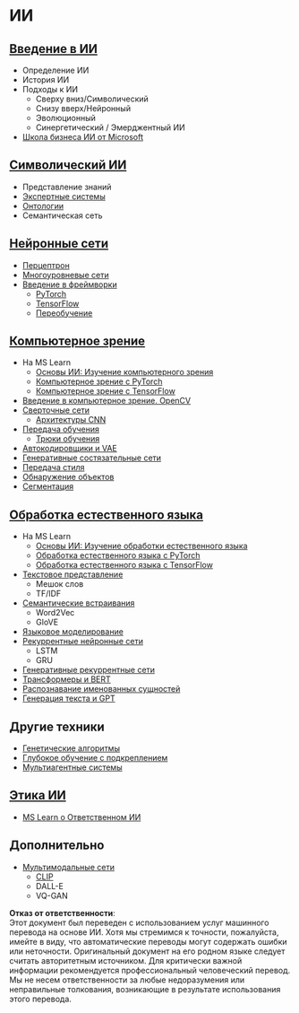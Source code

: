 # ИИ

## [Введение в ИИ](https://github.com/microsoft/AI-For-Beginners/blob/main/lessons/1-Intro/README.md)
 - Определение ИИ
 - История ИИ
 - Подходы к ИИ
     - Сверху вниз/Символический
     - Снизу вверх/Нейронный
     - Эволюционный
     - Синергетический / Эмерджентный ИИ
 - [Школа бизнеса ИИ от Microsoft](https://www.microsoft.com/ai/ai-business-school/?WT.mc_id=academic-77998-cacaste)

## [Символический ИИ](https://github.com/microsoft/AI-For-Beginners/blob/main/lessons/2-Symbolic/README.md)
 - Представление знаний
 - [Экспертные системы](https://github.com/microsoft/AI-For-Beginners/blob/main/lessons/2-Symbolic/Animals.ipynb)
 - [Онтологии](https://github.com/microsoft/AI-For-Beginners/blob/main/lessons/2-Symbolic/FamilyOntology.ipynb)
 - Семантическая сеть

## [Нейронные сети](https://github.com/microsoft/AI-For-Beginners/blob/main/lessons/3-NeuralNetworks/README.md)
 - [Перцептрон](https://github.com/microsoft/AI-For-Beginners/blob/main/lessons/3-NeuralNetworks/03-Perceptron/README.md)
 - [Многоуровневые сети](https://github.com/microsoft/AI-For-Beginners/blob/main/lessons/3-NeuralNetworks/04-OwnFramework/README.md)
 - [Введение в фреймворки](https://github.com/microsoft/AI-For-Beginners/blob/main/lessons/3-NeuralNetworks/05-Frameworks/README.md)
   - [PyTorch](https://github.com/microsoft/AI-For-Beginners/blob/main/lessons/3-NeuralNetworks/05-Frameworks/IntroPyTorch.ipynb)
   - [TensorFlow](https://github.com/microsoft/AI-For-Beginners/blob/main/lessons/3-NeuralNetworks/05-Frameworks/IntroKerasTF.md)
   - [Переобучение](https://github.com/microsoft/AI-For-Beginners/blob/main/lessons/3-NeuralNetworks/05-Frameworks/Overfitting.md)

## [Компьютерное зрение](https://github.com/microsoft/AI-For-Beginners/blob/main/lessons/4-ComputerVision/README.md)
 - На MS Learn
    - [Основы ИИ: Изучение компьютерного зрения](https://docs.microsoft.com/learn/paths/explore-computer-vision-microsoft-azure/?WT.mc_id=academic-77998-cacaste)
    - [Компьютерное зрение с PyTorch](https://docs.microsoft.com/learn/modules/intro-computer-vision-pytorch/?WT.mc_id=academic-77998-cacaste)
    - [Компьютерное зрение с TensorFlow](https://docs.microsoft.com/learn/modules/intro-computer-vision-TensorFlow/?WT.mc_id=academic-77998-cacaste)
 - [Введение в компьютерное зрение. OpenCV](https://github.com/microsoft/AI-For-Beginners/blob/main/lessons/4-ComputerVision/06-IntroCV/README.md)
 - [Сверточные сети](https://github.com/microsoft/AI-For-Beginners/blob/main/lessons/4-ComputerVision/07-ConvNets/README.md)
   - [Архитектуры CNN](https://github.com/microsoft/AI-For-Beginners/blob/main/lessons/4-ComputerVision/07-ConvNets/CNN_Architectures.md)
 - [Передача обучения](https://github.com/microsoft/AI-For-Beginners/blob/main/lessons/4-ComputerVision/08-TransferLearning/README.md)
   - [Трюки обучения](https://github.com/microsoft/AI-For-Beginners/blob/main/lessons/4-ComputerVision/08-TransferLearning/TrainingTricks.md)
 - [Автокодировщики и VAE](https://github.com/microsoft/AI-For-Beginners/blob/main/lessons/4-ComputerVision/09-Autoencoders/README.md)
 - [Генеративные состязательные сети](https://github.com/microsoft/AI-For-Beginners/blob/main/lessons/4-ComputerVision/10-GANs/README.md)
 - [Передача стиля](https://github.com/microsoft/AI-For-Beginners/blob/main/lessons/4-ComputerVision/10-GANs/StyleTransfer.ipynb)
 - [Обнаружение объектов](https://github.com/microsoft/AI-For-Beginners/blob/main/lessons/4-ComputerVision/11-ObjectDetection/README.md)
 - [Сегментация](https://github.com/microsoft/AI-For-Beginners/blob/main/lessons/4-ComputerVision/12-Segmentation/README.md)

## [Обработка естественного языка](https://github.com/microsoft/AI-For-Beginners/blob/main/lessons/5-NLP/README.md)
 - На MS Learn
    - [Основы ИИ: Изучение обработки естественного языка](https://docs.microsoft.com/learn/paths/explore-natural-language-processing/?WT.mc_id=academic-77998-cacaste)
    - [Обработка естественного языка с PyTorch](https://docs.microsoft.com/learn/modules/intro-natural-language-processing-pytorch/?WT.mc_id=academic-77998-cacaste)
    - [Обработка естественного языка с TensorFlow](https://docs.microsoft.com/learn/modules/intro-natural-language-processing-TensorFlow/?WT.mc_id=academic-77998-cacaste)
- [Текстовое представление](https://github.com/microsoft/AI-For-Beginners/blob/main/lessons/5-NLP/13-TextRep/README.md)
    - Мешок слов
    - TF/IDF
 - [Семантические встраивания](https://github.com/microsoft/AI-For-Beginners/blob/main/lessons/5-NLP/14-Embeddings/README.md)
    - Word2Vec
    - GloVE
 - [Языковое моделирование](https://github.com/microsoft/AI-For-Beginners/blob/main/lessons/5-NLP/15-LanguageModeling)
 - [Рекуррентные нейронные сети](https://github.com/microsoft/AI-For-Beginners/blob/main/lessons/5-NLP/16-RNN/README.md)
     - LSTM
     - GRU
 - [Генеративные рекуррентные сети](https://github.com/microsoft/AI-For-Beginners/blob/main/lessons/5-NLP/17-GenerativeNetworks/README.md)
 - [Трансформеры и BERT](https://github.com/microsoft/AI-For-Beginners/blob/main/lessons/5-NLP/18-Transformers/README.md)
 - [Распознавание именованных сущностей](https://github.com/microsoft/AI-For-Beginners/blob/main/lessons/5-NLP/19-NER/README.md)
 - [Генерация текста и GPT](https://github.com/microsoft/AI-For-Beginners/blob/main/lessons/5-NLP/20-LanguageModels/README.md)
## Другие техники
 - [Генетические алгоритмы](https://github.com/microsoft/AI-For-Beginners/blob/main/lessons/6-Other/21-GeneticAlgorithms/README.md)
 - [Глубокое обучение с подкреплением](https://github.com/microsoft/AI-For-Beginners/blob/main/lessons/6-Other/22-DeepRL/README.md)
 - [Мультиагентные системы](https://github.com/microsoft/AI-For-Beginners/blob/main/lessons/6-Other/23-MultiagentSystems/README.md)

## [Этика ИИ](https://github.com/microsoft/AI-For-Beginners/blob/main/lessons/7-Ethics/README.md)
 - [MS Learn о Ответственном ИИ](https://docs.microsoft.com/learn/paths/responsible-ai-business-principles/?WT.mc_id=academic-77998-cacaste)
## Дополнительно
 - [Мультимодальные сети](https://github.com/microsoft/AI-For-Beginners/blob/main/lessons/X-Extras/X1-MultiModal/README.md)
   - [CLIP](https://github.com/microsoft/AI-For-Beginners/blob/main/lessons/X-Extras/X1-MultiModal/Clip.ipynb)
   - DALL-E
   - VQ-GAN

**Отказ от ответственности**:  
Этот документ был переведен с использованием услуг машинного перевода на основе ИИ. Хотя мы стремимся к точности, пожалуйста, имейте в виду, что автоматические переводы могут содержать ошибки или неточности. Оригинальный документ на его родном языке следует считать авторитетным источником. Для критически важной информации рекомендуется профессиональный человеческий перевод. Мы не несем ответственности за любые недоразумения или неправильные толкования, возникающие в результате использования этого перевода.